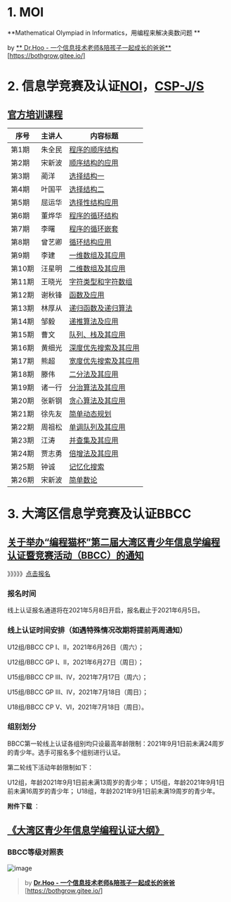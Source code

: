 # 1. MOI
**Mathematical Olympiad in Informatics，用编程来解决奥数问题 **

by [** Dr.Hoo - 一个信息技术老师&陪孩子一起成长的爸爸**](https://bothgrow.github.io/)[https://bothgrow.gitee.io/]

# 2. 信息学竞赛及认证[NOI](https://www.noi.cn/gynoi/jj/)，[CSP-J/S](CSPJS.md)


## [官方培训课程](https://www.noi.cn/xw/2020-05-13/715542.shtml)

| **序号** | **主讲人** | **内容标题**                                                          |
| -------- | ---------- | ----------------------------------------------------------------------------- |
| 第1期    | 朱全民     | [程序的顺序结构](https://www.noi.cn/pxsp/2020-05-05/717287.shtml) |
| 第2期    | 宋新波     | [顺序结构的应用](https://www.noi.cn/pxsp/2020-05-05/717287.shtml) |
| 第3期    | 蔺洋       | [选择结构一](https://www.noi.cn/pxsp/2020-05-12/717292.shtml) |
| 第4期    | 叶国平     | [选择结构二](https://www.noi.cn/pxsp/2020-05-19/717293.shtml) |
| 第5期    | 屈运华     | [选择性结构应用](https://www.noi.cn/pxsp/2020-05-26/717294.shtml) |
| 第6期    | 董烨华     | [程序的循环结构](https://www.noi.cn/pxsp/2020-06-02/717295.shtml) |
| 第7期    | 李曙       | [程序的循环嵌套](https://www.noi.cn/pxsp/2020-06-09/717296.shtml) |
| 第8期    | 曾艺卿     | [循环结构应用](https://www.noi.cn/pxsp/2020-06-16/717297.shtml) |
| 第9期    | 李建       | [一维数组及其应用](https://www.noi.cn/pxsp/2020-06-23/717298.shtml) |
| 第10期   | 汪星明     | [二维数组及其应用](https://www.noi.cn/pxsp/2020-06-30/717299.shtml) |
| 第11期   | 王晓光     | [字符类型和字符数组](https://www.noi.cn/pxsp/2020-07-07/717300.shtml) |
| 第12期   | 谢秋锋     | [函数及应用](https://www.noi.cn/pxsp/2020-07-14/717301.shtml) |
| 第13期   | 林厚从     | [递归函数及递归算法](https://www.noi.cn/pxsp/2020-07-21/717302.shtml) |
| 第14期   | 邹毅       | [递推算法及应用](https://www.noi.cn/pxsp/2020-07-28/717303.shtml) |
| 第15期   | 曹文       | [队列、栈及其应用](https://www.noi.cn/pxsp/2020-08-04/717304.shtml) |
| 第16期   | 黄细光     | [深度优先搜索及其应用](https://www.noi.cn/pxsp/2020-08-11/717305.shtml) |
| 第17期   | 熊超       | [宽度优先搜索及其应用](https://www.noi.cn/pxsp/2020-08-18/717306.shtml) |
| 第18期   | 滕伟       | [二分法及其应用](https://www.noi.cn/pxsp/2020-10-27/717123.shtml) |
| 第19期   | 诸一行     | [分治算法及其应用](https://www.noi.cn/pxsp/2020-09-01/717307.shtml) |
| 第20期   | 张新钢     | [贪心算法及其应用](https://www.noi.cn/pxsp/2020-09-08/717308.shtml) |
| 第21期   | 徐先友     | [简单动态规划](https://www.noi.cn/pxsp/2020-09-15/717309.shtml) |
| 第22期   | 周祖松     | [单调队列及其应用](https://www.noi.cn/pxsp/2020-09-22/717311.shtml) |
| 第23期   | 江涛       | [并查集及其应用](https://www.noi.cn/pxsp/2020-09-29/717312.shtml) |
| 第24期   | 贾志勇     | [倍增法及其应用](https://www.noi.cn/pxsp/2020-10-06/717313.shtml) |
| 第25期   |  钟诚      | [记忆化搜索](https://www.noi.cn/pxsp/2020-10-13/717314.shtml)  |
| 第26期   | 宋新波     | [简单数论](https://www.noi.cn/pxsp/2020-10-20/717315.shtml) |





# 3. 大湾区信息学竞赛及认证BBCC

## [关于举办“编程猫杯”第二届大湾区青少年信息学编程认证暨竞赛活动（BBCC）的通知](https://www.szccf.org.cn/?p=1808)

》》》》》[点击报名](http://member.szccf.org.cn/register/bbcc_register)
 
### 报名时间
线上认证报名通道将在2021年5月8日开启，报名截止于2021年6月5日。

### 线上认证时间安排（如遇特殊情况改期将提前两周通知）
U12组/BBCC CP Ⅰ、Ⅱ，2021年6月26日（周六）；

U12组/BBCC GP Ⅰ、Ⅱ，2021年6月27日（周日）；

U15组/BBCC CP Ⅲ、Ⅳ，2021年7月17日（周六）；

U15组/BBCC GP Ⅲ、Ⅳ，2021年7月18日（周日）；

U18组/BBCC CP Ⅴ、Ⅵ，2021年7月18日（周日）。

### 组别划分
BBCC第一轮线上认证各组别均只设最高年龄限制：2021年9月1日前未满24周岁的青少年。选手可报名多个组别进行认证。

第二轮线下活动年龄限制如下：

U12组，年龄2021年9月1日前未满13周岁的青少年；
U15组，年龄2021年9月1日前未满16周岁的青少年；
U18组，年龄2021年9月1日前未满19周岁的青少年。
 
**附件下载** ：
## [《大湾区青少年信息学编程认证大纲》](https://www.szccf.org.cn/wp-content/uploads/2021/05/2021050611542087.pdf)

### BBCC等级对照表

![image](https://user-images.githubusercontent.com/79897958/119096001-96c5fe80-ba45-11eb-98fd-6ac3e553abcf.png)




> by [**Dr.Hoo - 一个信息技术老师&陪孩子一起成长的爸爸**](https://bothgrow.github.io/)[https://bothgrow.gitee.io/]
